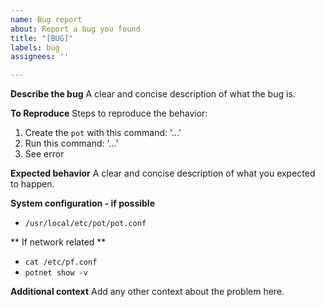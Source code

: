 ```yaml
---
name: Bug report
about: Report a bug you found
title: "[BUG]"
labels: bug
assignees: ''

---
```


**Describe the bug**
A clear and concise description of what the bug is.

**To Reproduce**
Steps to reproduce the behavior:
1. Create the `pot` with this command: '...'
2. Run this command: '...'
3. See error

**Expected behavior**
A clear and concise description of what you expected to happen.

**System configuration - if possible**
 - `/usr/local/etc/pot/pot.conf`

** If network related **
 - `cat /etc/pf.conf`
 - `potnet show -v`

**Additional context**
Add any other context about the problem here.

